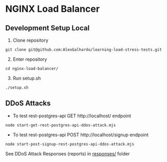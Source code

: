 # NGINX Load Balancer

## Development Setup Local

1. Clone repository
```
git clone git@github.com:AlexGalhardo/learning-load-stress-tests.git
```

2. Enter repository
```
cd nginx-load-balancer/
```

3. Run setup.sh
```
./setup.sh
```

## DDoS Attacks
- To test rest-postgres-api GET http://localhost/ endpoint
```
node start-get-rest-postgres-api-ddos-attack.mjs
```

- To test rest-postgres-api POST http://localhost/signup endpoint
```
node start-post-signup-rest-postgres-api-ddos-attack.mjs
```

See DDoS Attack Responses (reports) in [responses/](./responses/) folder
